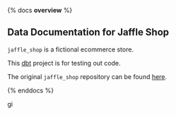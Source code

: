 {% docs __overview__ %}

## Data Documentation for Jaffle Shop

`jaffle_shop` is a fictional ecommerce store.

This [dbt](https://www.getdbt.com/) project is for testing out code.

The original `jaffle_shop` repository can be found [here](https://github.com/clrcrl/jaffle_shop).

{% enddocs %}

gi